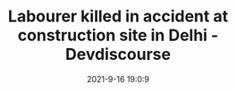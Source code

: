 ---
"title": "Labourer killed in accident at construction site in Delhi - Devdiscourse"
"date": "2021-9-16 19:0:9"
"feed_name": "GOOGLENEWSCONSTRUCTION"
"feed_website": "https://news.google.com/search?q=construction%2Bincident&hl=en-US&gl=US&ceid=US:en"
"feed_rss": "https://news.google.com/rss/search?q=construction%2Bincident&hl=en-US&gl=US&ceid=US:en"
"link": "https://www.devdiscourse.com/article/law-order/1733131-labourer-killed-in-accident-at-construction-site-in-delhi"
"file": "_posts/2021-1-1-02beced61cacd507ca4532689594d9335e55d1bd.md"
"accident": "1"
"drilling": "1"
"dead": "1"
"injured": "0"
---
